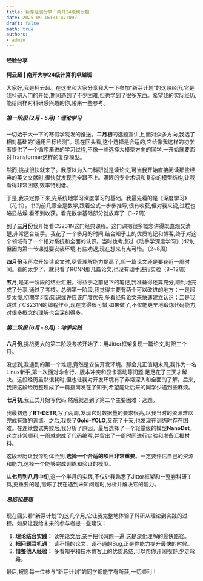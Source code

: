 ```yaml
---
title: 新芽经验分享：南开24级柯云超
date: 2025-09-16T01:47:00Z
draft: false
math: true
authors:
- admin
---
```



#### 经验分享

**柯云超 | 南开大学24级计算机卓越班**

大家好,我是柯云超。在这里和大家分享我大一下参加“新芽计划”的这段经历,它是我科研入门的开始,期间遇到了不少困难,但也学到了很多东西。希望我的实际经历,能给同样对科研感兴趣的你,带来一些参考。

##### **第一阶段 (2月 - 5月)：理论学习**

一切始于大一下的寒假学院发的推送。**二月初**的选题宣讲上,面对众多方向,我选了相对基础的“通用目标检测”。现在回头看,这个选择是合适的,它给像我这样的初学者提供了一个循序渐进的学习过程,不像一些选择大模型方向的同学,一开始就要面对Transformer这样的复杂模型。

然而,挑战很快就来了。我原以为入门科研就是读论文,可当我开始直接阅读那些经典的英文文献时,很快就发现完全跟不上。满眼的专业术语和复杂的模型结构,让我看得非常困惑,效率特别低。

于是,我决定停下来,先系统地学习深度学习的基础。我最先看的是《深度学习》（花书）。书的前几章全是数学,跟着公式一步步推导,很有收获,但对我来说,过程也略显枯燥,看不到收获。看完数学基础部分就放弃了（1~2周）

到了**三月份**我开始看CS231N这门经典课程。这门课把很多概念讲得既直观又清楚,非常适合新手。我花了一个多月的时间,结合知乎上的优质笔记和博客,终于对这个领域有了一个相对系统和全面的认识。当时也考虑过《动手学深度学习》(d2l),但因为第一节课就要安装环境,有些劝退,现在想来有点可惜。（2~8周）

**四月份**我再次开始读论文时,尽管理解能力提高了,但一篇论文还是要花近一周时间。看的太少了，就只看了RCNN那几篇论文,也没有动手进行实验（8~12周）

**五月**,是第一阶段的结业汇报。得益于之前记下的笔记,我准备得还算充分,顺利地完成了分享,通过了考核。总结第一阶段,我觉得主要有两个可以改进的地方：一是起步太慢,初期学习新知识或许应该广度优先,多看经典论文来快速建立认识；二是我跳过了CS231N的编程作业,现在觉得很可惜,如果做了,不仅能更早地锻炼代码能力,对很多概念的理解也会深刻得多。


##### **第二阶段 (6月 - 8月)：动手实践**

**六月份**,挑战更大的第二阶段考核开始了：用Jittor框架复现一篇论文,时限三个月。

没想到,我遇到的第一个难题,竟然是安装开发环境。那会儿正值期末周,我作为一名Linux新手,第一次面对命令行、版本冲突和显卡驱动等问题,足足花了三天才解决。这段经历虽然很耗时,但也让我对开发环境有了非常深入和全面的了解。后来,我把这段经历整理成了一篇指南发在了知乎,希望能让后来的同学少遇到些麻烦。

**七月初**,我正式开始写代码,然后就遇到了第二个主要困难：选题。

我最初选了**RT-DETR**,写了两周,发现它对数据量的要求很高,以我当时的资源难以完成有效的训练。之后,我换了**Gold-YOLO**,又花了十天,也发现在训练时存在困难。在连续尝试失败后,我分析了原因。最后选择了一个轻量级的模型**NanoDet**。这次非常顺利,一周就完成了代码编写,并留出了一周时间进行实验和准备汇报材料。

这段经历让我深刻体会到,**选择一个合适的项目非常重要**。一定要评估自己的资源和能力,选择一个能够完成训练和验证的模型。

从**七月到八月中旬**,这一个半月的实践,不仅让我熟悉了Jittor框架和一整套科研工具,更重要的是,锻炼了我在遇到未知问题时,分析并解决它的能力。

##### **总结和感想**

现在回头看“新芽计划”的这几个月,它让我完整地体验了科研从理论到实践的过程。如果让我给未来的参与者提一些建议：

1.  **理论结合实践：** 读完论文后,亲手把代码跑一遍,这是深化理解的最快路径。
2.  **把问题当机遇：** 读不懂的论文、调不通的Bug,正是你能力提升最快的时候。
3.  **借鉴他人经验：** 多看知乎和技术博客上的优质总结,可以帮你开阔视野,少走弯路。

最后,祝愿每一位参与“新芽计划”的同学都能学有所获,一切顺利！
